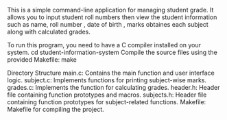 This is a simple command-line application for managing student grade. 
It allows you to input student roll numbers then view the student information such as name, roll number , date of birth , marks obtaines each subject along with calculated grades.

To run this program, you need to have a C compiler installed on your system.
cd student-information-system
Compile the source files using the provided Makefile:
make

Directory Structure
main.c: Contains the main function and user interface logic.
subject.c: Implements functions for printing subject-wise marks.
grades.c: Implements the function for calculating grades.
header.h: Header file containing function prototypes and macros.
subjects.h: Header file containing function prototypes for subject-related functions.
Makefile: Makefile for compiling the project.

